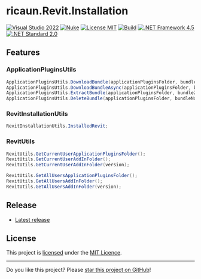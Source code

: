 # ricaun.Revit.Installation

[![Visual Studio 2022](https://img.shields.io/badge/Visual%20Studio-2022-blue)](../..)
[![Nuke](https://img.shields.io/badge/Nuke-Build-blue)](https://nuke.build/)
[![License MIT](https://img.shields.io/badge/License-MIT-blue.svg)](LICENSE)
[![Build](../../actions/workflows/Build.yml/badge.svg)](../../actions)
[![.NET Framework 4.5](https://img.shields.io/badge/.NET%20Framework%204.5-blue.svg)](../..)
[![.NET Standard 2.0](https://img.shields.io/badge/-.NET%20Standard%202.0-blue)](../..)

## Features
### ApplicationPluginsUtils
```C#
ApplicationPluginsUtils.DownloadBundle(applicationPluginsFolder, bundleUrl);
ApplicationPluginsUtils.DownloadBundleAsync(applicationPluginsFolder, bundleUrl);
ApplicationPluginsUtils.ExtractBundle(applicationPluginsFolder, bundleZipPath);
ApplicationPluginsUtils.DeleteBundle(applicationPluginsFolder, bundleName);
```

### RevitInstallationUtils
```C#
RevitInstallationUtils.InstalledRevit;
```

### RevitUtils
```C#
RevitUtils.GetCurrentUserApplicationPluginsFolder();
RevitUtils.GetCurrentUserAddInFolder();
RevitUtils.GetCurrentUserAddInFolder(version);
```
```C#
RevitUtils.GetAllUsersApplicationPluginsFolder();
RevitUtils.GetAllUsersAddInFolder();
RevitUtils.GetAllUsersAddInFolder(version);
```

## Release

* [Latest release](../../releases/latest)

## License

This project is [licensed](LICENSE) under the [MIT Licence](https://en.wikipedia.org/wiki/MIT_License).

---

Do you like this project? Please [star this project on GitHub](../../stargazers)!